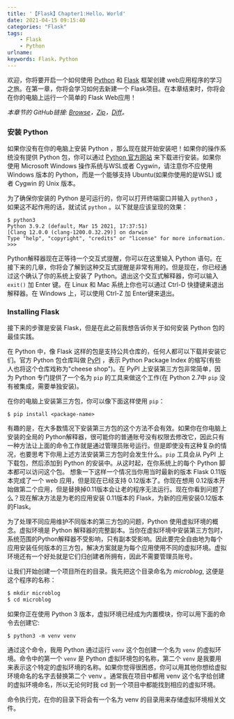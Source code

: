 ```yaml
---
title: '【Flask】Chapter1:Hello，World'
date: 2021-04-15 09:15:40
categories: "Flask"
tags:
	- Flask
	- Python
urlname:
keywords: Flask，Python
---
```


欢迎，你将要开启一个如何使用 [Python](https://www.python.org/) 和 [Flask](https://flask.palletsprojects.com/en/1.1.x/) 框架创建 web应用程序的学习之旅。在第一章，你将会学习如何去新建一个 Flask项目。在本章结束时，你将会在你的电脑上运行一个简单的 Flask Web应用！

*本章节的 GitHub链接: [Browse](https://github.com/miguelgrinberg/microblog/tree/v0.1)，[Zip](https://github.com/miguelgrinberg/microblog/archive/v0.1.zip)，[Diff](https://github.com/miguelgrinberg/microblog/compare/v0.0...v0.1)。*

<!-- more -->

### 安装 Python

如果你没有在你的电脑上安装 Python ，那么现在就开始安装吧！如果你的操作系统没有提供 Python 包，你可以通过 [Python 官方网站](https://www.python.org/downloads/) 来下载进行安装。如果你使用 Microsoft Windows 操作系统与WSL或者 Cygwin，请注意你不应使用 Windows 版本的 Python，而是一个能够支持 Ubuntu(如果你使用的是WSL) 或者 Cygwin 的 Unix 版本。

为了确保你安装的 Python 是可运行的，你可以打开终端窗口并输入 `python3` ，如果这不起作用的话，就试试 `python` 。以下就是应该呈现的效果：

```shell
$ python3
Python 3.9.2 (default, Mar 15 2021, 17:37:51)
[Clang 12.0.0 (clang-1200.0.32.29)] on darwin
Type "help", "copyright", "credits" or "license" for more information.
>>> 
```

Python解释器现在正等待一个交互式提醒，你可以在这里输入 Python 语句。在接下来的几章，你将会了解到这种交互式提醒是非常有用的。但是现在，你已经通过这个确认了你的系统上安装了 Python。退出这个交互式解释器，你可以输入 `exit()` 加 Enter 键。在 Linux 和 Mac 系统上你也可以通过 Ctrl-D 快捷键来退出解释器。在 Windows 上，可以使用 Ctrl-Z 加 Enter键来退出。

### Installing Flask

接下来的步骤是安装 Flask，但是在此之前我想告诉你关于如何安装 Python 包的最佳实践。

在 Python 中，像 Flask 这样的包是支持公共仓库的，任何人都可以下载并安装它们。官方 Python 包仓库叫做 [PyPI](https://pypi.org/) ，表示 Python Package Index 的缩写(有些人也将这个仓库戏称为"cheese shop")。在 PyPI 上安装第三方包非常简单，因为 Python 专门提供了一个名为 `pip` 的工具来做这个工作(在 Python 2.7中 `pip` 没有被集成，需要单独安装)。

在你的电脑上安装第三方包，你可以像下面这样使用 `pip`：

```shell
$ pip install <package-name>
```

有趣的是，在大多数情况下安装第三方包的这个方法不会有效。如果你在你电脑上安装的全局的 Python解释器，很可能你的普通账号没有权限去修改它，因此只有一种方法让上面的命令工作就是通过管理员账号运行。但是即使没有这种复杂的情况，也要思考下你用上述方法安装第三方包时会发生什么。`pip` 工具会从 PyPI 上下载包，然后添加到 Python 的安装中。从这时起，在你系统上的每个 Python 脚本都可以访问这个包。 想象一下这样一个情况当你用当时最新的版本 Flask 0.11版本完成了一个 web 应用，但是现在已经支持 0.12版本了。你现在想用 0.12版本开始做第二个应用，但是替换掉0.11版本会让老的程序无法运行。现在你看到问题了么？现在解决方法是为老的应用安装 0.11版本的 Flask，为新的应用安装0.12版本的Flask。

为了处理不同应用维护不同版本的第三方包的问题，Python 使用虚拟环境的概念。虚拟环境是 Python 解释器的完整副本。当你在虚拟环境中安装第三方包时，系统范围的Python解释器不受影响，只有副本受影响。因此要完全自由地为每个应用安装任何版本的三方包，解决方案就是为每个应用使用不同的虚拟环境。虚拟环境还有一个好处就是它们归创建者所拥有，因此不需要管理员账号。

让我们开始创建一个项目所在的目录。我先把这个目录命名为 *microblog*, 这便是这个程序的名称：

```sh
$ mkdir microblog
$ cd microblog
```

如果你正在使用 Python 3 版本，虚拟环境已经成为内置模块，你可以用下面的命令去创建它:

```shell
$ python3 -m venv venv
```

通过这个命令，我用 Python 通过运行 `venv` 这个包创建一个名为 `venv` 的虚拟环境。命令中的第一个 `venv` 是 Python 虚拟环境包的名称，第二个 `venv` 是我要用来表示这个特定的虚拟环境的名称。如果你觉得很困惑，你可以用其他你想给虚拟环境命名的名字去替换第二个 venv 。通常我在项目中都用 venv 这个名字给创建的虚拟环境命名，所以无论何时我 cd 到一个项目中都能找到相应的虚拟环境。

命令执行完，在你的目录下将会有一个名为 venv 的目录用来存储虚拟环境相关文件。






















